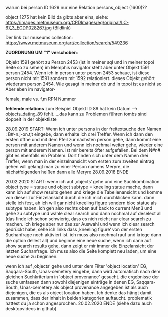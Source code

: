 
warum bei person ID 1629 nur eine Relation persons_object (1600)??

object 1275 hat kein Bild da gibts aber eins, siehe: https://images.metmuseum.org/CRDImages/eg/original/LC-67_3_EGDP028267.jpg (Bildlink)

Der link zur museums collection: https://www.metmuseum.org/art/collection/search/549236

**ZUORDNUNG UM "1" verschoben**:

Objekt 1591 gehört zu Person 2453 (ist in meiner sql und in meiner topoi Seite so zu sehen) im Memphis navigator steht aber unter Objekt 1591 person 2454. Wenn ich in person unter person 2453 schaue, ist diese person nicht mit 1591 sondern mit 1592 relationiert. dieses Objekt gehört wiederum person 2454. Wie gesagt in meiner db und in topoi ist es nicht so Aber eben im navigator- 

female, male vs. f,m
RPN Nummer

**fehlende relations**
zum Beispiel Objekt ID 89 hat kein Datum --> objects_dating_89 fehlt.....das kann zu Problemen führen
tombs sind doppelt in der objektliste 

28.09.2019 START: Wenn ich unter persons in der freitextsuche den Namen :  B#-n.j-on.tjt eingebe, dann erhalte ich drei Treffer. Wenn ich dann den ersten öffne und mit dem Pfeil zur nächsten person gehe, dann kommt eine person mit anderem Namen und wenn ich nochmal weiter gehe, wieder eine person mit anderem Namen. ist mir bereits öfter aufgefallen. Bei dem N#n# gibt es ebenfalls ein Problem. Dort finden sich unter dem Namen drei Treffer, wenn man in der einzelnansicht vom ersten zum zweiten eintrag gehen will gelangt man zu einer Person namens Meryre, die nächstfolgenden heißen dann alle Meryre
28.09.2018 ENDE

20.02.2020 START: wenn ich auf ‚objects‘ gehe und eine Suchkombination object type = statue und object subtype = kneeling statue mache, dann kann ich auf show results gehen und kriege die Tabellenansicht und komme von dieser zur Einzelansicht durch die ich mich durchklicken kann. dann stelle ich fest, ah ich will gar nicht kneeling figure sondern bloc statue als subtype haben. ich geh also rechts oben auf back to current Menü und gehe zu subtype und wähle clear search und dann nochmal auf deselect all (das finde ich schon schwierig, dass es nich reicht nur clear search zu machen. ich kriege aber nur das zur Auswahl und wenn ich clear search gedrückt habe, sehe ich links dass ‚kneeling figure‘ von der ersten Suchanfrage noch aktiviert ist. ich muss also nochmal rauf und kriege dann die option dellest all) und beginne eine neue suche, wenn ich dann auf show search results gehe, dann zeigt er mir immer die Einzelansicht der letzten Suchanfrage. ich muss also die Seite komplett neu laden, um eine neue suche zu beginnen. 

wenn ich auf ‚objects‘ gehe und unter dem Filter 'object location' EG, Saqqara-South, Unas-cemetery eingebe, dann wird automatisch nach dem gleichen Suchkriterium in 'object provenance' gesucht. die ergebnisse der suche umfassen dann sowohl diejenigen einträge in denen EG, Saqqara-South, Unas-cemetery als object provenance angegeben ist als auch diejenigen, die es als object location haben. Ich denke das hängt damit zusammen, dass der inhalt in beiden kategorien auftaucht. problematik hattest du ja schon angesprochen.
20.02.2020 ENDE (siehe dazu auch desktopvideos in github)
